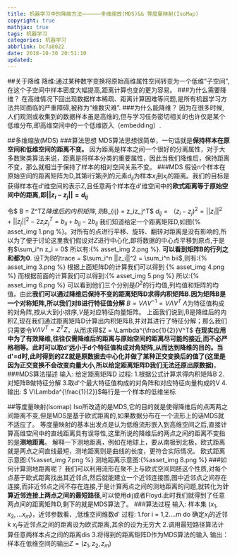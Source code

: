 ```yaml
---
title: 机器学习中的降维方法——————多维缩放(MDS)&& 等度量映射(IsoMap)
copyright: true
mathjax: true
tags: 机器学习
categories: 机器学习
abbrlink: bc7a8022
date: 2018-10-30 20:51:10
updated:
---
```

##关于降维
降维:通过某种数字变换将原始高维属性空间转变为一个低维"子空间",在这个子空间中样本密度大幅提高,距离计算也变的更为容易。
###为什么需要降维？
在高维情况下回出现数据样本稀疏、距离计算困难等问题,是所有机器学习方法共同面临的严重障碍,被称为“维数灾难”.
###为什么能降维？
因为在很多时候,人们观测或收集到的数据样本虽是高维的,但与学习任务密切相关的也许仅是某个低维分布,即高维空间中的一个低维嵌入（embedding）.
<!--more-->
##多维缩放(MDS)
###算法思想
MDS算法思想很简单，一句话就是**保持样本在原空间和低维空间的距离不变。**
因为距离是样本之间一个很好的分离属性，对于大多数聚类算法来说，距离是将样本分类的重要属性，因此当我们降维后，保持距离不变，那么就相当于保持了样本的相对空间关系不变。
###MDS
假设n个样本在原始空间的距离矩阵为D,其第i行第j列的元素$d_{ij}$为样本$x_i$到$x_j$的距离。我们的目标是获得样本在d'维空间的表示Z,且任意两个样本在d'维空间中的**欧式距离等于原始空间中的距离,即$||z_i - z_j|| = d_{ij}$**

令$ B = Z^TZ$降维后的内积矩阵,则$B_{ij} = z_iz_j^T$
$d_{ij} = （z_i - z_j)^2 = ||z_i||^2 + ||z_j||^2 -2z_iz_j^T  = b_{ii} + b_{jj} -2b_{ij}$ 
我们知道给定一个距离矩阵D,如图{% asset_img 1.png %}。对所有的点进行平移、旋转、翻转对距离是没有影响的,所以为了便于讨论这里我们假设对$Z$进行中心化,即将数据的中心点平移到原点,于是有$\sum_i^n z_i = 0$
所以有:{% asset_img 2.png %}.
**可以看到矩阵B的行列之和都为0**.
设T为B的trace = $\sum_i^n ||z_i||^2 = \sum_i^n bii$,则有:{% asset_img 3.png %}
根据上面矩阵D的计算我们可以得到 {% asset_img 4.png %}
而根据前面的计算我们可以得到:{% asset_img 5.png %}
所以:{% asset_img 6.png %}
可以看到他们三个分别是$D^2$的行均值,列均值和矩阵的均值。由此**我们可以通过降维后保持不变的距离矩阵D求得内积矩阵B.**因为矩阵B是一个对称矩阵,所以我们对B进行**特征值分解** $B = V\Lambda V^{-1} = V\Lambda V^T$ 
$\Lambda$为特征值构成的对角阵,按从大到小排序,$V$是对应特征向量矩阵。
上面我们说到,B是降维后的内积Z,现在我们通过距离矩阵D计算出内积矩阵B,并对其进行了特征分解；那么我们只需要令$V\Lambda V^T = Z^TZ$，从而求得$Z = \Lambda^{\frac{1}{2}}V^T$
**在现实应用中为了有效降维,往往仅需降维后的距离与原始空间的距离尽可能的接近,而不必严格相等。此时可以取d'远小于d个特征值构成对角矩阵,从而达到降维的目的。当d'=d时,此时得到的ZZ就是原数据去中心化并做了某种正交变换后的值了(这里是因为正交变换不会改变向量大小,所以给定距离矩阵D我们无法还原出原数据)**。
###MDS算法描述
输入: 给定距离矩阵D
过程:
1.根据公式计算求得内积矩阵B
2.对矩阵B做特征分解
3.取d'个最大特征值构成的对角阵和对应特征向量构成的V
4.输出: $ V\Lambda^{\frac{1}{2}}$每行是一个样本的低维坐标

##等度量映射(Isomap)
Iso所改造的是MDS,它的目的就是使得降维后的点两两之间距离不变,但是MDS是基于欧式距离的,如果数据分布在一个流形上的话MDS就不适应了。
等度量映射的基本出发点是认为低维流形嵌入到高维空间之后,直接计算高维空间中的直线距离具有误导性,这里所说的降维后的两点之间的距离不变指的是**测地距离**。
解释一下测地距离，例如在地球上，要从南极到北极，欧式距离就是两点之间直线最短，测地距离则是曲线的长度，更符合实际情况。
欧式距离示意图:{%asset_img 7.png %}
测地距离示意图:{%asset_img 8.png %}
###如何计算测地距离呢？
我们可以利用流形在聚不上与欧式空间同胚这个性质,对每个点基于欧式距离找出其近邻点,然后就能建立一个近邻连接图,图中近邻点之间存在连接,而非近邻点之间不存在连接,于是计算两点之间的测地距离的问题,就转化为**计算近邻连接上两点之间的最短路径**,可以使用dij或者Floyd.此时我们就得到了任意两点间的距离矩阵D,剩下的就是MDS算法了。
###算法过程
输入:
样本集 $(x_1,x_2,...x_m)$，近邻参数看、,低维空间维数d'
过程:
1.for i = 1,2....m do
  确定$x_i$的近邻k
  $x_i$与近邻点之间的距离设为欧式距离,其余的设为无穷大
2.调用最短路径算法计算任意两样本点之间的距离dis
3.将得到的距离矩阵D作为MDS算法的输入
输出：样本在低维空间的输出$Z = (z_1,z_2,z_m)$